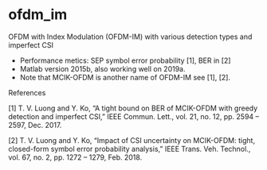 # ofdm_im
OFDM with Index Modulation (OFDM-IM) with various detection types and imperfect CSI
- Performance metics: SEP symbol error probability [1], BER in [2]
- Matlab version 2015b, also working well on 2019a.
- Note that MCIK-OFDM is another name of OFDM-IM see [1], [2].

References

[1] T. V. Luong and Y. Ko, “A tight bound on BER of MCIK-OFDM with
greedy detection and imperfect CSI,” IEEE Commun. Lett., vol. 21,
no. 12, pp. 2594 – 2597, Dec. 2017.

[2] T. V. Luong and Y. Ko, “Impact of CSI uncertainty on MCIK-OFDM:
tight, closed-form symbol error probability analysis,” IEEE Trans. Veh.
Technol., vol. 67, no. 2, pp. 1272 – 1279, Feb. 2018.

